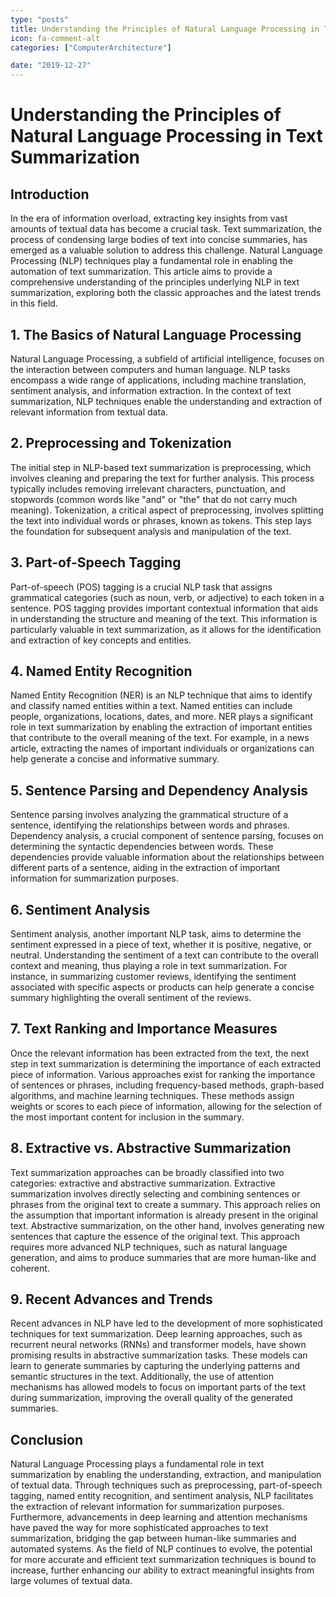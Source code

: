 ```yaml
---
type: "posts"
title: Understanding the Principles of Natural Language Processing in Text Summarization
icon: fa-comment-alt
categories: ["ComputerArchitecture"]

date: "2019-12-27"
---
```




# Understanding the Principles of Natural Language Processing in Text Summarization

## Introduction

In the era of information overload, extracting key insights from vast amounts of textual data has become a crucial task. Text summarization, the process of condensing large bodies of text into concise summaries, has emerged as a valuable solution to address this challenge. Natural Language Processing (NLP) techniques play a fundamental role in enabling the automation of text summarization. This article aims to provide a comprehensive understanding of the principles underlying NLP in text summarization, exploring both the classic approaches and the latest trends in this field.

## 1. The Basics of Natural Language Processing

Natural Language Processing, a subfield of artificial intelligence, focuses on the interaction between computers and human language. NLP tasks encompass a wide range of applications, including machine translation, sentiment analysis, and information extraction. In the context of text summarization, NLP techniques enable the understanding and extraction of relevant information from textual data.

## 2. Preprocessing and Tokenization

The initial step in NLP-based text summarization is preprocessing, which involves cleaning and preparing the text for further analysis. This process typically includes removing irrelevant characters, punctuation, and stopwords (common words like "and" or "the" that do not carry much meaning). Tokenization, a critical aspect of preprocessing, involves splitting the text into individual words or phrases, known as tokens. This step lays the foundation for subsequent analysis and manipulation of the text.

## 3. Part-of-Speech Tagging

Part-of-speech (POS) tagging is a crucial NLP task that assigns grammatical categories (such as noun, verb, or adjective) to each token in a sentence. POS tagging provides important contextual information that aids in understanding the structure and meaning of the text. This information is particularly valuable in text summarization, as it allows for the identification and extraction of key concepts and entities.

## 4. Named Entity Recognition

Named Entity Recognition (NER) is an NLP technique that aims to identify and classify named entities within a text. Named entities can include people, organizations, locations, dates, and more. NER plays a significant role in text summarization by enabling the extraction of important entities that contribute to the overall meaning of the text. For example, in a news article, extracting the names of important individuals or organizations can help generate a concise and informative summary.

## 5. Sentence Parsing and Dependency Analysis

Sentence parsing involves analyzing the grammatical structure of a sentence, identifying the relationships between words and phrases. Dependency analysis, a crucial component of sentence parsing, focuses on determining the syntactic dependencies between words. These dependencies provide valuable information about the relationships between different parts of a sentence, aiding in the extraction of important information for summarization purposes.

## 6. Sentiment Analysis

Sentiment analysis, another important NLP task, aims to determine the sentiment expressed in a piece of text, whether it is positive, negative, or neutral. Understanding the sentiment of a text can contribute to the overall context and meaning, thus playing a role in text summarization. For instance, in summarizing customer reviews, identifying the sentiment associated with specific aspects or products can help generate a concise summary highlighting the overall sentiment of the reviews.

## 7. Text Ranking and Importance Measures

Once the relevant information has been extracted from the text, the next step in text summarization is determining the importance of each extracted piece of information. Various approaches exist for ranking the importance of sentences or phrases, including frequency-based methods, graph-based algorithms, and machine learning techniques. These methods assign weights or scores to each piece of information, allowing for the selection of the most important content for inclusion in the summary.

## 8. Extractive vs. Abstractive Summarization

Text summarization approaches can be broadly classified into two categories: extractive and abstractive summarization. Extractive summarization involves directly selecting and combining sentences or phrases from the original text to create a summary. This approach relies on the assumption that important information is already present in the original text. Abstractive summarization, on the other hand, involves generating new sentences that capture the essence of the original text. This approach requires more advanced NLP techniques, such as natural language generation, and aims to produce summaries that are more human-like and coherent.

## 9. Recent Advances and Trends

Recent advances in NLP have led to the development of more sophisticated techniques for text summarization. Deep learning approaches, such as recurrent neural networks (RNNs) and transformer models, have shown promising results in abstractive summarization tasks. These models can learn to generate summaries by capturing the underlying patterns and semantic structures in the text. Additionally, the use of attention mechanisms has allowed models to focus on important parts of the text during summarization, improving the overall quality of the generated summaries.

## Conclusion

Natural Language Processing plays a fundamental role in text summarization by enabling the understanding, extraction, and manipulation of textual data. Through techniques such as preprocessing, part-of-speech tagging, named entity recognition, and sentiment analysis, NLP facilitates the extraction of relevant information for summarization purposes. Furthermore, advancements in deep learning and attention mechanisms have paved the way for more sophisticated approaches to text summarization, bridging the gap between human-like summaries and automated systems. As the field of NLP continues to evolve, the potential for more accurate and efficient text summarization techniques is bound to increase, further enhancing our ability to extract meaningful insights from large volumes of textual data.